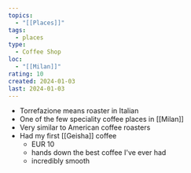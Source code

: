 ```yaml
---
topics:
  - "[[Places]]"
tags:
  - places
type:
  - Coffee Shop
loc:
  - "[[Milan]]"
rating: 10
created: 2024-01-03
last: 2024-01-03
---
```

- Torrefazione means roaster in Italian
- One of the few speciality coffee places in [[Milan]]
- Very similar to American coffee roasters
- Had my first [[Geisha]] coffee
	- EUR 10
	- hands down the best coffee I've ever had
	- incredibly smooth